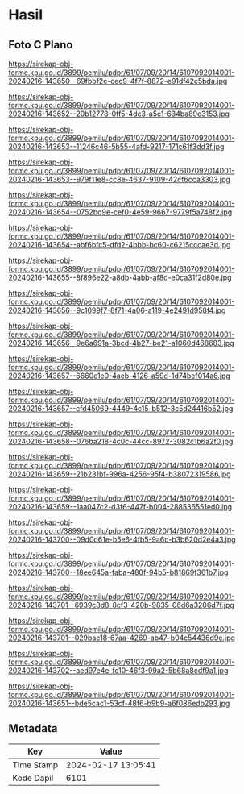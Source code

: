 # Hasil

## Foto C Plano

https://sirekap-obj-formc.kpu.go.id/3899/pemilu/pdpr/61/07/09/20/14/6107092014001-20240216-143650--69fbbf2c-cec9-4f7f-8872-e91df42c5bda.jpg

https://sirekap-obj-formc.kpu.go.id/3899/pemilu/pdpr/61/07/09/20/14/6107092014001-20240216-143652--20b12778-0ff5-4dc3-a5c1-634ba89e3153.jpg

https://sirekap-obj-formc.kpu.go.id/3899/pemilu/pdpr/61/07/09/20/14/6107092014001-20240216-143653--11246c46-5b55-4afd-9217-171c61f3dd3f.jpg

https://sirekap-obj-formc.kpu.go.id/3899/pemilu/pdpr/61/07/09/20/14/6107092014001-20240216-143653--979f11e8-cc8e-4637-9109-42cf6cca3303.jpg

https://sirekap-obj-formc.kpu.go.id/3899/pemilu/pdpr/61/07/09/20/14/6107092014001-20240216-143654--0752bd9e-cef0-4e59-9667-9779f5a748f2.jpg

https://sirekap-obj-formc.kpu.go.id/3899/pemilu/pdpr/61/07/09/20/14/6107092014001-20240216-143654--abf6bfc5-dfd2-4bbb-bc60-c6215cccae3d.jpg

https://sirekap-obj-formc.kpu.go.id/3899/pemilu/pdpr/61/07/09/20/14/6107092014001-20240216-143655--8f896e22-a8db-4abb-af8d-e0ca31f2d80e.jpg

https://sirekap-obj-formc.kpu.go.id/3899/pemilu/pdpr/61/07/09/20/14/6107092014001-20240216-143656--9c1099f7-8f71-4a06-a119-4e2491d958f4.jpg

https://sirekap-obj-formc.kpu.go.id/3899/pemilu/pdpr/61/07/09/20/14/6107092014001-20240216-143656--9e6a691a-3bcd-4b27-be21-a1060d468683.jpg

https://sirekap-obj-formc.kpu.go.id/3899/pemilu/pdpr/61/07/09/20/14/6107092014001-20240216-143657--6660e1e0-4aeb-4126-a59d-1d74bef014a6.jpg

https://sirekap-obj-formc.kpu.go.id/3899/pemilu/pdpr/61/07/09/20/14/6107092014001-20240216-143657--cfd45069-4449-4c15-b512-3c5d24416b52.jpg

https://sirekap-obj-formc.kpu.go.id/3899/pemilu/pdpr/61/07/09/20/14/6107092014001-20240216-143658--076ba218-4c0c-44cc-8972-3082c1b6a2f0.jpg

https://sirekap-obj-formc.kpu.go.id/3899/pemilu/pdpr/61/07/09/20/14/6107092014001-20240216-143659--21b231bf-996a-4256-95f4-b38072319586.jpg

https://sirekap-obj-formc.kpu.go.id/3899/pemilu/pdpr/61/07/09/20/14/6107092014001-20240216-143659--1aa047c2-d3f6-447f-b004-288536551ed0.jpg

https://sirekap-obj-formc.kpu.go.id/3899/pemilu/pdpr/61/07/09/20/14/6107092014001-20240216-143700--09d0d61e-b5e6-4fb5-9a6c-b3b620d2e4a3.jpg

https://sirekap-obj-formc.kpu.go.id/3899/pemilu/pdpr/61/07/09/20/14/6107092014001-20240216-143700--18ee645a-faba-480f-94b5-b81869f361b7.jpg

https://sirekap-obj-formc.kpu.go.id/3899/pemilu/pdpr/61/07/09/20/14/6107092014001-20240216-143701--6939c8d8-8cf3-420b-9835-06d6a3206d7f.jpg

https://sirekap-obj-formc.kpu.go.id/3899/pemilu/pdpr/61/07/09/20/14/6107092014001-20240216-143701--029bae18-67aa-4269-ab47-b04c54436d9e.jpg

https://sirekap-obj-formc.kpu.go.id/3899/pemilu/pdpr/61/07/09/20/14/6107092014001-20240216-143702--aed97e4e-fc10-46f3-99a2-5b68a8cdf9a1.jpg

https://sirekap-obj-formc.kpu.go.id/3899/pemilu/pdpr/61/07/09/20/14/6107092014001-20240216-143651--bde5cac1-53cf-48f6-b9b9-a6f086edb293.jpg


## Metadata

| Key        | Value               |
| ---------- | ------------------- |
| Time Stamp | 2024-02-17 13:05:41 |
| Kode Dapil | 6101                |



